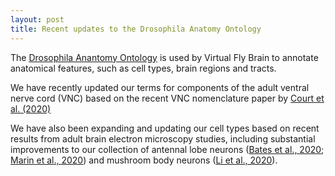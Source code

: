 ```yaml
---
layout: post
title: Recent updates to the Drosophila Anatomy Ontology
---
```


The [Drosophila Anantomy Ontology](http://github.com/FlyBase/drosophila-anatomy-developmental-ontology) is used by Virtual Fly Brain to annotate anatomical features, such as cell types, brain regions and tracts.

We have recently updated our terms for components of the adult ventral nerve cord (VNC) based on the recent VNC nomenclature paper by [Court et al. (2020)](http://dx.doi.org/10.1016/j.neuron.2020.08.005)

We have also been expanding and updating our cell types based on recent results from adult brain electron microscopy studies, including substantial improvements to our collection of antennal lobe neurons ([Bates et al., 2020](http://dx.doi.org/10.1016/j.cub.2020.06.042); [Marin et al., 2020](http://dx.doi.org/10.1016/j.cub.2020.06.028)) and mushroom body neurons ([Li et al., 2020](http://doi.org/10.7554/eLife.62576)).